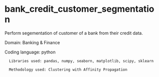 # bank_credit_customer_segmentation

Perform segementation of customer of a bank from their credit data. 

Domain: Banking & Finance

Coding language: python

      Libraries used: pandas, numpy, seaborn, matplotlib, scipy, sklearn
      
      Methodology used: Clustering with Affinity Propagation
